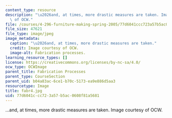 ```yaml
---
content_type: resource
description: "\u2026and, at times, more drastic measures are taken. Image courtesy\
  \ of OCW."
file: /courses/4-296-furniture-making-spring-2005/77d6041ccc723a57b5ac0608f81a5681_fabr4.jpg
file_size: 47621
file_type: image/jpeg
image_metadata:
  caption: "\u2026and, at times, more drastic measures are taken."
  credit: Image courtesy of OCW.
  image-alt: Fabrication processes.
learning_resource_types: []
license: https://creativecommons.org/licenses/by-nc-sa/4.0/
ocw_type: OCWImage
parent_title: Fabrication Processes
parent_type: CourseSection
parent_uid: b04a83ac-6ce1-b70c-5173-ea9e886d5aa3
resourcetype: Image
title: fabr4.jpg
uid: 77d6041c-cc72-3a57-b5ac-0608f81a5681
---
```

…and, at times, more drastic measures are taken. Image courtesy of OCW.
